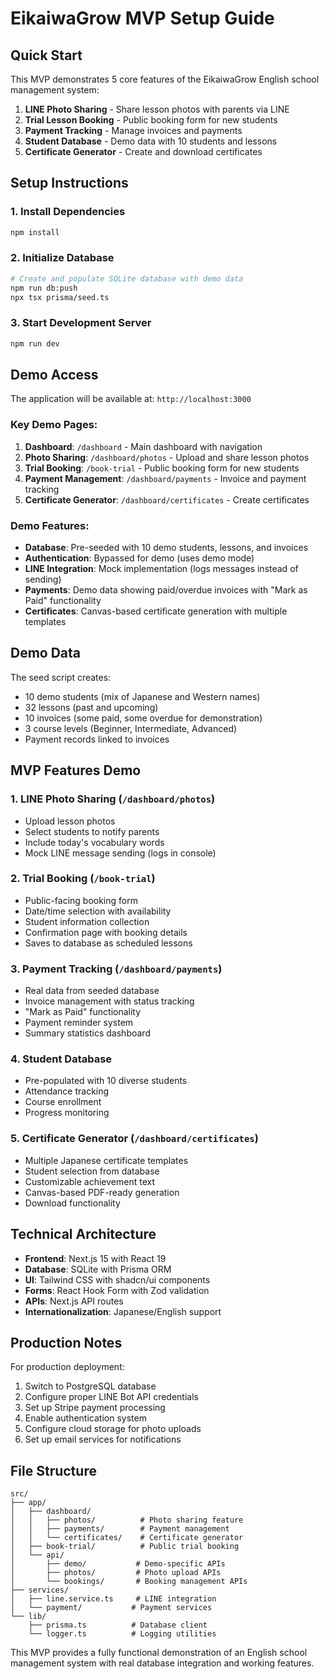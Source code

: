 # EikaiwaGrow MVP Setup Guide

## Quick Start

This MVP demonstrates 5 core features of the EikaiwaGrow English school management system:

1. **LINE Photo Sharing** - Share lesson photos with parents via LINE
2. **Trial Lesson Booking** - Public booking form for new students  
3. **Payment Tracking** - Manage invoices and payments
4. **Student Database** - Demo data with 10 students and lessons
5. **Certificate Generator** - Create and download certificates

## Setup Instructions

### 1. Install Dependencies
```bash
npm install
```

### 2. Initialize Database
```bash
# Create and populate SQLite database with demo data
npm run db:push
npx tsx prisma/seed.ts
```

### 3. Start Development Server
```bash
npm run dev
```

## Demo Access

The application will be available at: `http://localhost:3000`

### Key Demo Pages:

1. **Dashboard**: `/dashboard` - Main dashboard with navigation
2. **Photo Sharing**: `/dashboard/photos` - Upload and share lesson photos
3. **Trial Booking**: `/book-trial` - Public booking form for new students
4. **Payment Management**: `/dashboard/payments` - Invoice and payment tracking
5. **Certificate Generator**: `/dashboard/certificates` - Create certificates

### Demo Features:

- **Database**: Pre-seeded with 10 demo students, lessons, and invoices
- **Authentication**: Bypassed for demo (uses demo mode)
- **LINE Integration**: Mock implementation (logs messages instead of sending)
- **Payments**: Demo data showing paid/overdue invoices with "Mark as Paid" functionality
- **Certificates**: Canvas-based certificate generation with multiple templates

## Demo Data

The seed script creates:
- 10 demo students (mix of Japanese and Western names)
- 32 lessons (past and upcoming)
- 10 invoices (some paid, some overdue for demonstration)
- 3 course levels (Beginner, Intermediate, Advanced)
- Payment records linked to invoices

## MVP Features Demo

### 1. LINE Photo Sharing (`/dashboard/photos`)
- Upload lesson photos
- Select students to notify parents
- Include today's vocabulary words
- Mock LINE message sending (logs in console)

### 2. Trial Booking (`/book-trial`)
- Public-facing booking form
- Date/time selection with availability
- Student information collection
- Confirmation page with booking details
- Saves to database as scheduled lessons

### 3. Payment Tracking (`/dashboard/payments`)
- Real data from seeded database
- Invoice management with status tracking
- "Mark as Paid" functionality
- Payment reminder system
- Summary statistics dashboard

### 4. Student Database
- Pre-populated with 10 diverse students
- Attendance tracking
- Course enrollment
- Progress monitoring

### 5. Certificate Generator (`/dashboard/certificates`)
- Multiple Japanese certificate templates
- Student selection from database
- Customizable achievement text
- Canvas-based PDF-ready generation
- Download functionality

## Technical Architecture

- **Frontend**: Next.js 15 with React 19
- **Database**: SQLite with Prisma ORM
- **UI**: Tailwind CSS with shadcn/ui components
- **Forms**: React Hook Form with Zod validation
- **APIs**: Next.js API routes
- **Internationalization**: Japanese/English support

## Production Notes

For production deployment:
1. Switch to PostgreSQL database
2. Configure proper LINE Bot API credentials
3. Set up Stripe payment processing
4. Enable authentication system
5. Configure cloud storage for photo uploads
6. Set up email services for notifications

## File Structure

```
src/
├── app/
│   ├── dashboard/
│   │   ├── photos/          # Photo sharing feature
│   │   ├── payments/        # Payment management
│   │   └── certificates/    # Certificate generator
│   ├── book-trial/          # Public trial booking
│   └── api/
│       ├── demo/           # Demo-specific APIs
│       ├── photos/         # Photo upload APIs
│       └── bookings/       # Booking management APIs
├── services/
│   ├── line.service.ts     # LINE integration
│   └── payment/           # Payment services
└── lib/
    ├── prisma.ts          # Database client
    └── logger.ts          # Logging utilities
```

This MVP provides a fully functional demonstration of an English school management system with real database integration and working features.